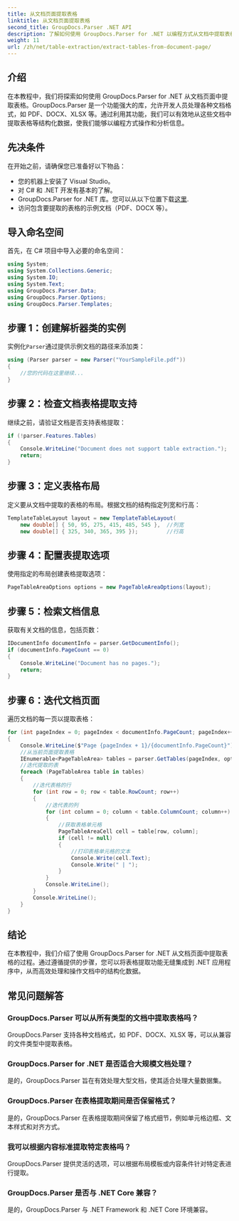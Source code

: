 ```yaml
---
title: 从文档页面提取表格
linktitle: 从文档页面提取表格
second_title: GroupDocs.Parser .NET API
description: 了解如何使用 GroupDocs.Parser for .NET 以编程方式从文档中提取表格。本综合教程提供分步指导。
weight: 11
url: /zh/net/table-extraction/extract-tables-from-document-page/
---
```

## 介绍
在本教程中，我们将探索如何使用 GroupDocs.Parser for .NET 从文档页面中提取表格。GroupDocs.Parser 是一个功能强大的库，允许开发人员处理各种文档格式，如 PDF、DOCX、XLSX 等。通过利用其功能，我们可以有效地从这些文档中提取表格等结构化数据，使我们能够以编程方式操作和分析信息。
## 先决条件
在开始之前，请确保您已准备好以下物品：
- 您的机器上安装了 Visual Studio。
- 对 C# 和 .NET 开发有基本的了解。
-  GroupDocs.Parser for .NET 库。您可以从以下位置下载[这里](https://releases.groupdocs.com/parser/net/).
- 访问包含要提取的表格的示例文档（PDF、DOCX 等）。

## 导入命名空间
首先，在 C# 项目中导入必要的命名空间：
```csharp
using System;
using System.Collections.Generic;
using System.IO;
using System.Text;
using GroupDocs.Parser.Data;
using GroupDocs.Parser.Options;
using GroupDocs.Parser.Templates;
```
## 步骤 1：创建解析器类的实例
实例化`Parser`通过提供示例文档的路径来添加类：
```csharp
using (Parser parser = new Parser("YourSampleFile.pdf"))
{
    //您的代码在这里继续...
}
```
## 步骤 2：检查文档表格提取支持
继续之前，请验证文档是否支持表格提取：
```csharp
if (!parser.Features.Tables)
{
    Console.WriteLine("Document does not support table extraction.");
    return;
}
```
## 步骤 3：定义表格布局
定义要从文档中提取的表格的布局。根据文档的结构指定列宽和行高：
```csharp
TemplateTableLayout layout = new TemplateTableLayout(
    new double[] { 50, 95, 275, 415, 485, 545 },  //列宽
    new double[] { 325, 340, 365, 395 });         //行高
```
## 步骤 4：配置表提取选项
使用指定的布局创建表格提取选项：
```csharp
PageTableAreaOptions options = new PageTableAreaOptions(layout);
```
## 步骤 5：检索文档信息
获取有关文档的信息，包括页数：
```csharp
IDocumentInfo documentInfo = parser.GetDocumentInfo();
if (documentInfo.PageCount == 0)
{
    Console.WriteLine("Document has no pages.");
    return;
}
```
## 步骤 6：迭代文档页面
遍历文档的每一页以提取表格：
```csharp
for (int pageIndex = 0; pageIndex < documentInfo.PageCount; pageIndex++)
{
    Console.WriteLine($"Page {pageIndex + 1}/{documentInfo.PageCount}");
    //从当前页面提取表格
    IEnumerable<PageTableArea> tables = parser.GetTables(pageIndex, options);
    //迭代提取的表
    foreach (PageTableArea table in tables)
    {
        //迭代表格的行
        for (int row = 0; row < table.RowCount; row++)
        {
            //迭代表的列
            for (int column = 0; column < table.ColumnCount; column++)
            {
                //获取表格单元格
                PageTableAreaCell cell = table[row, column];
                if (cell != null)
                {
                    //打印表格单元格的文本
                    Console.Write(cell.Text);
                    Console.Write(" | ");
                }
            }
            Console.WriteLine();
        }
        Console.WriteLine();
    }
}
```

## 结论
在本教程中，我们介绍了使用 GroupDocs.Parser for .NET 从文档页面中提取表格的过程。通过遵循提供的步骤，您可以将表格提取功能无缝集成到 .NET 应用程序中，从而高效处理和操作文档中的结构化数据。

## 常见问题解答
### GroupDocs.Parser 可以从所有类型的文档中提取表格吗？
GroupDocs.Parser 支持各种文档格式，如 PDF、DOCX、XLSX 等，可以从兼容的文件类型中提取表格。
### GroupDocs.Parser for .NET 是否适合大规模文档处理？
是的，GroupDocs.Parser 旨在有效处理大型文档，使其适合处理大量数据集。
### GroupDocs.Parser 在表格提取期间是否保留格式？
是的，GroupDocs.Parser 在表格提取期间保留了格式细节，例如单元格边框、文本样式和对齐方式。
### 我可以根据内容标准提取特定表格吗？
GroupDocs.Parser 提供灵活的选项，可以根据布局模板或内容条件针对特定表进行提取。
### GroupDocs.Parser 是否与 .NET Core 兼容？
是的，GroupDocs.Parser 与 .NET Framework 和 .NET Core 环境兼容。